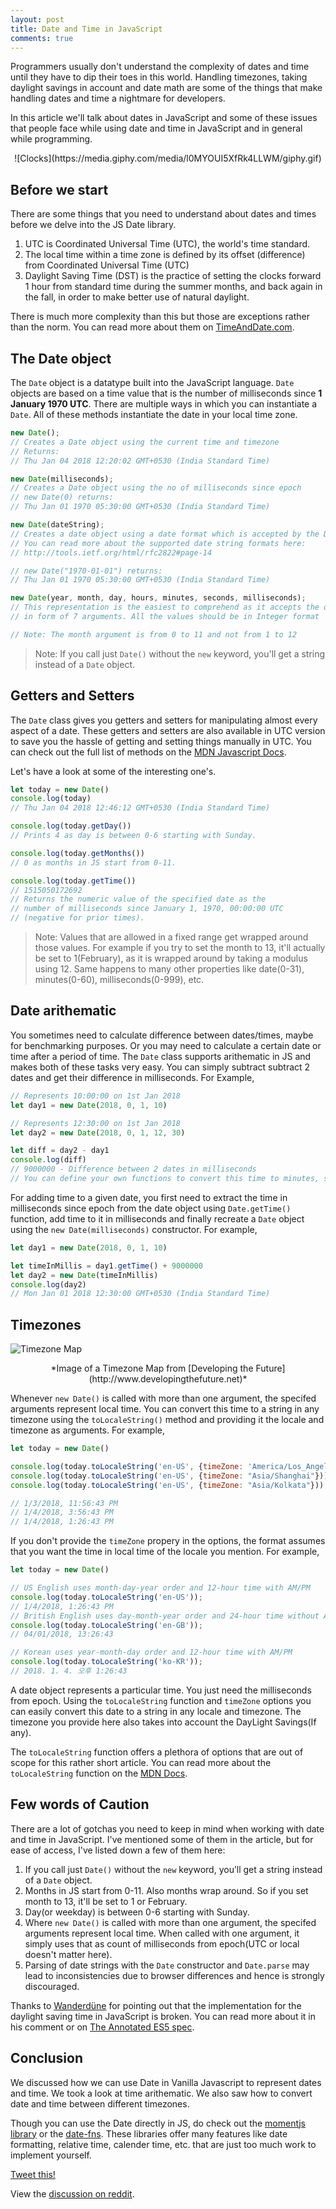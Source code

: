 ```yaml
---
layout: post
title: Date and Time in JavaScript
comments: true
---
```


Programmers usually don't understand the complexity of dates and time until they have to dip their toes in this world. Handling timezones, taking daylight savings in account and date math are some of the things that make handling dates and time a nightmare for developers.

In this article we'll talk about dates in JavaScript and some of these issues that people face while using date and time in JavaScript and in general while programming.

<p align="center">![Clocks](https://media.giphy.com/media/l0MYOUI5XfRk4LLWM/giphy.gif)</p>

## Before we start

There are some things that you need to understand about dates and times before we delve into the JS Date library.

1. UTC is Coordinated Universal Time (UTC), the world's time standard.
2. The local time within a time zone is defined by its offset (difference) from Coordinated Universal Time (UTC)
3. Daylight Saving Time (DST) is the practice of setting the clocks forward 1 hour from standard time during the summer months, and back again in the fall, in order to make better use of natural daylight. 

There is much more complexity than this but those are exceptions rather than the norm. You can read more about them on [TimeAndDate.com](https://www.timeanddate.com/time/time-zones.html).

## The Date object
The `Date` object is a datatype built into the JavaScript language. `Date` objects are based on a time value that is the number of milliseconds since **1 January 1970 UTC**. There are multiple ways in which you can instantiate a `Date`. All of these methods instantiate the date in your local time zone.

```js
new Date();
// Creates a Date object using the current time and timezone
// Returns: 
// Thu Jan 04 2018 12:20:02 GMT+0530 (India Standard Time)

new Date(milliseconds);
// Creates a Date object using the no of milliseconds since epoch
// new Date(0) returns: 
// Thu Jan 01 1970 05:30:00 GMT+0530 (India Standard Time)

new Date(dateString);
// Creates a date object using a date format which is accepted by the Date.parse method.
// You can read more about the supported date string formats here:
// http://tools.ietf.org/html/rfc2822#page-14

// new Date("1970-01-01") returns: 
// Thu Jan 01 1970 05:30:00 GMT+0530 (India Standard Time)

new Date(year, month, day, hours, minutes, seconds, milliseconds);
// This representation is the easiest to comprehend as it accepts the date 
// in form of 7 arguments. All the values should be in Integer format

// Note: The month argument is from 0 to 11 and not from 1 to 12
```

> Note: If you call just `Date()` without the `new` keyword, you'll get a string instead of a `Date` object.

## Getters and Setters
The `Date` class gives you getters and setters for manipulating almost every aspect of a date. These getters and setters are also available in UTC version to save you the hassle of getting and setting things manually in UTC. You can check out the full list of methods on the [MDN Javascript Docs](https://developer.mozilla.org/en-US/docs/Web/JavaScript/Reference/Global_Objects/Date). 

Let's have a look at some of the interesting one's. 

```js
let today = new Date()
console.log(today)
// Thu Jan 04 2018 12:46:12 GMT+0530 (India Standard Time)

console.log(today.getDay())
// Prints 4 as day is between 0-6 starting with Sunday.

console.log(today.getMonths())
// 0 as months in JS start from 0-11. 

console.log(today.getTime())
// 1515050172692
// Returns the numeric value of the specified date as the 
// number of milliseconds since January 1, 1970, 00:00:00 UTC
// (negative for prior times).
```
> Note: Values that are allowed in a fixed range get wrapped around those values. For example if you try to set the month to 13, it'll actually be set to 1(February), as it is wrapped around by taking a modulus using 12. Same happens to many other properties like date(0-31), minutes(0-60), milliseconds(0-999), etc.

## Date arithematic
You sometimes need to calculate difference between dates/times, maybe for benchmarking purposes. Or you may need to calculate a certain date or time after a period of time. The `Date` class supports arithematic in JS and makes both of these tasks very easy. You can simply subtract subtract 2 dates and get their difference in milliseconds. For Example,

```js
// Represents 10:00:00 on 1st Jan 2018
let day1 = new Date(2018, 0, 1, 10) 

// Represents 12:30:00 on 1st Jan 2018
let day2 = new Date(2018, 0, 1, 12, 30)

let diff = day2 - day1
console.log(diff)
// 9000000 - Difference between 2 dates in milliseconds
// You can define your own functions to convert this time to minutes, seconds, etc.
```

For adding time to a given date, you first need to extract the time in milliseconds since epoch from the date object using `Date.getTime()` function, add time to it in milliseconds and finally recreate a `Date` object using the `new Date(milliseconds)` constructor. For example,

```js
let day1 = new Date(2018, 0, 1, 10) 

let timeInMillis = day1.getTime() + 9000000
let day2 = new Date(timeInMillis)
console.log(day2)
// Mon Jan 01 2018 12:30:00 GMT+0530 (India Standard Time)
```

## Timezones
![Timezone Map](http://www.developingthefuture.net/wp-content/uploads/2013/07/localization-timezones.png)

<p align="center">*Image of a Timezone Map from [Developing the Future](http://www.developingthefuture.net)*</p>

Whenever `new Date()` is called with more than one argument, the specifed arguments represent local time. You can convert this time to a string in any timezone using the `toLocaleString()` method and providing it the locale and timezone as arguments. For example,

```js
let today = new Date()

console.log(today.toLocaleString('en-US', {timeZone: 'America/Los_Angeles'}));
console.log(today.toLocaleString('en-US', {timeZone: "Asia/Shanghai"}));
console.log(today.toLocaleString('en-US', {timeZone: "Asia/Kolkata"}));

// 1/3/2018, 11:56:43 PM
// 1/4/2018, 3:56:43 PM
// 1/4/2018, 1:26:43 PM
```

If you don't provide the `timeZone` propery in the options, the format assumes that you want the time in local time of the locale you mention. For example,

```js
let today = new Date()

// US English uses month-day-year order and 12-hour time with AM/PM
console.log(today.toLocaleString('en-US'));
// 1/4/2018, 1:26:43 PM
// British English uses day-month-year order and 24-hour time without AM/PM
console.log(today.toLocaleString('en-GB'));
// 04/01/2018, 13:26:43

// Korean uses year-month-day order and 12-hour time with AM/PM
console.log(today.toLocaleString('ko-KR'));
// 2018. 1. 4. 오후 1:26:43
```

A date object represents a particular time. You just need the milliseconds from epoch. Using the `toLocaleString` function and `timeZone` options you can easily convert this date to a string in any locale and timezone. The timezone you provide here also takes into account the DayLight Savings(If any).

The `toLocaleString` function offers a plethora of options that are out of scope for this rather short article. You can read more about the `toLocaleString` function on the [MDN Docs](https://developer.mozilla.org/en-US/docs/Web/JavaScript/Reference/Global_Objects/Date/toLocaleString).

## Few words of Caution
There are a lot of gotchas you need to keep in mind when working with date and time in JavaScript. I've mentioned some of them in the article, but for ease of access, I've listed down a few of them here:

1. If you call just `Date()` without the `new` keyword, you’ll get a string instead of a `Date` object.
2. Months in JS start from 0-11. Also months wrap around. So if you set month to 13, it'll be set to 1 or February.
3. Day(or weekday) is between 0-6 starting with Sunday.
4. Where `new Date()` is called with more than one argument, the specifed arguments represent local time. When called with one argument, it simply uses that as count of milliseconds from epoch(UTC or local doesn't matter here).
5. Parsing of date strings with the `Date` constructor and `Date.parse` may lead to inconsistencies due to browser differences and hence is strongly discouraged.

Thanks to [Wanderdüne](https://disqus.com/by/wanderdne/) for pointing out that the implementation for the daylight saving time in JavaScript is broken. You can read more about it in his comment or on [The Annotated ES5 spec](http://es5.github.io/#x15.9.1.8).

## Conclusion
We discussed how we can use Date in Vanilla Javascript to represent dates and time. We took a look at time arithematic. We also saw how to convert date and time between different timezones. 

Though you can use the Date directly in JS, do check out the [momentjs library](http://momentjs.com/) or the [date-fns](https://date-fns.org/). These libraries offer many features like date formatting, relative time, calender time, etc. that are just too much work to implement yourself. 

[Tweet this!](https://twitter.com/intent/tweet?text="Date%20and%20Time%20in%20JS"&url="https://ayushgp.github.io/date-and-time-in-javascript"&via=ayushgp)

View the [discussion on reddit](https://www.reddit.com/r/javascript/comments/7o1t0r/date_and_time_in_javascript/).
